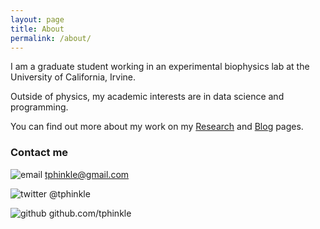 ```yaml
---
layout: page
title: About
permalink: /about/
---
```


I am a graduate student working in an experimental biophysics lab at the University of California, Irvine. 

Outside of physics, my academic interests are in data science and programming.

You can find out more about my work on my [Research](https://tphinkle.github.io/research/) and [Blog](https://tphinkle.github.io/blog/) pages.

### Contact me
![email](https://tphinkle.github.io/images/google_16.png)
tphinkle@gmail.com

![twitter](https://tphinkle.github.io/images/twitter_16.png)
@tphinkle

![github](https://tphinkle.github.io/images/github_16.png)
github.com/tphinkle
